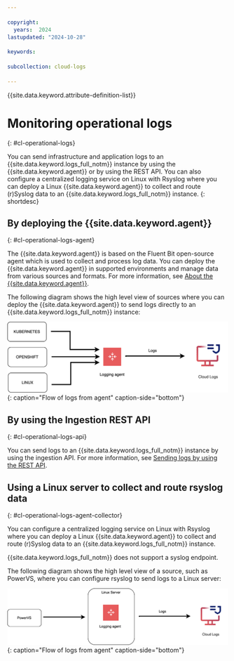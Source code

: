```yaml
---

copyright:
  years:  2024
lastupdated: "2024-10-28"

keywords:

subcollection: cloud-logs

---
```


{{site.data.keyword.attribute-definition-list}}



# Monitoring operational logs
{: #cl-operational-logs}

You can send infrastructure and application logs to an {{site.data.keyword.logs_full_notm}} instance by using the {{site.data.keyword.agent}} or by using the REST API. You can also configure a centralized logging service on Linux with Rsyslog where you can deploy a Linux {{site.data.keyword.agent}} to collect and route (r)Syslog data to an {{site.data.keyword.logs_full_notm}} instance.
{: shortdesc}



## By deploying the {{site.data.keyword.agent}}
{: #cl-operational-logs-agent}

The {{site.data.keyword.agent}} is based on the Fluent Bit open-source agent which is used to collect and process log data. You can deploy the {{site.data.keyword.agent}} in supported environments and manage data from various sources and formats. For more information, see [About the {{site.data.keyword.agent}}](/docs/cloud-logs?topic=cloud-logs-agent-about).


The following diagram shows the high level view of sources where you can deploy the {{site.data.keyword.agent}} to send logs directly to an {{site.data.keyword.logs_full_notm}} instance:

![Sources where the agent is supported](images/sending-logs-agent.svg "Sources where the agent is supported"){: caption="Flow of logs from agent" caption-side="bottom"}


## By using the Ingestion REST API
{: #cl-operational-logs-api}

You can send logs to an {{site.data.keyword.logs_full_notm}} instance by using the ingestion API. For more information, see [Sending logs by using the REST API](/docs/cloud-logs?topic=cloud-logs-send-logs-api).


## Using a Linux server to collect and route rsyslog data
{: #cl-operational-logs-agent-collector}

You can configure a centralized logging service on Linux with Rsyslog where you can deploy a Linux {{site.data.keyword.agent}} to collect and route (r)Syslog data to an {{site.data.keyword.logs_full_notm}} instance.

{{site.data.keyword.logs_full_notm}} does not support a syslog endpoint.

The following diagram shows the high level view of a source, such as PowerVS, where you can configure rsyslog to send logs to a Linux server:

![Sources such as PowerVS where the agent is supported](images/sending-logs-agent-collector.svg "Sources where the agent is supported"){: caption="Flow of logs from agent" caption-side="bottom"}
